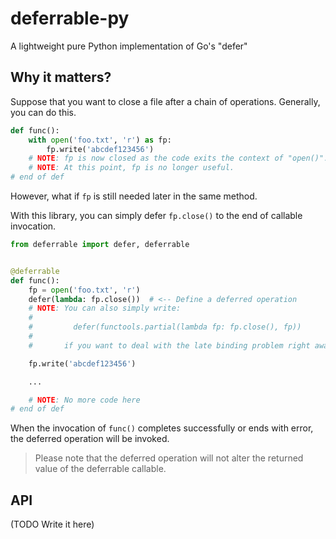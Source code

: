 # deferrable-py

A lightweight pure Python implementation of Go's "defer"

## Why it matters?

Suppose that you want to close a file after a chain of operations. Generally, you can do this.

```python
def func():
    with open('foo.txt', 'r') as fp:
        fp.write('abcdef123456')
    # NOTE: fp is now closed as the code exits the context of "open()".
    # NOTE: At this point, fp is no longer useful.
# end of def
```

However, what if `fp` is still needed later in the same method.

With this library, you can simply defer `fp.close()` to the end of callable invocation.

```python
from deferrable import defer, deferrable


@deferrable
def func():
    fp = open('foo.txt', 'r')
    defer(lambda: fp.close())  # <-- Define a deferred operation
    # NOTE: You can also simply write:
    #
    #         defer(functools.partial(lambda fp: fp.close(), fp))
    #
    #       if you want to deal with the late binding problem right away.

    fp.write('abcdef123456')

    ...

    # NOTE: No more code here
# end of def
```

When the invocation of `func()` completes successfully or ends with error, the deferred operation will be invoked.

> Please note that the deferred operation will not alter the returned value of the deferrable callable.

## API

(TODO Write it here)

